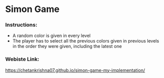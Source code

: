 # Simon Game

### Instructions:
- A random color is given in every level
- The player has to select all the previous colors given in previous levels in the order they were given, including the latest one

### Webiste Link:
https://chetankrishna07.github.io/simon-game-my-implementation/
